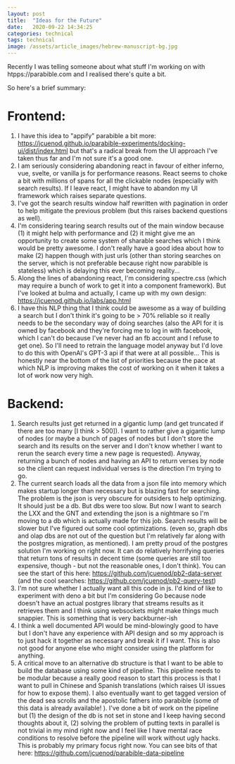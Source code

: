 ```yaml
---
layout: post
title:  "Ideas for the Future"
date:   2020-09-22 14:34:25
categories: technical
tags: technical
image: /assets/article_images/hebrew-manuscript-bg.jpg
---
```

Recently I was telling someone about what stuff I'm working on with htpps://parabible.com and I realised there's quite a bit.

So here's a brief summary:

# Frontend:

1. I have this idea to "appify" parabible a bit more: https://jcuenod.github.io/parabible-experiments/docking-ui/dist/index.html but that's a radical break from the UI approach I've taken thus far and I'm not sure it's a good one.
1. I am seriously considering abandoning react in favour of either inferno, vue, svelte, or vanilla js for performance reasons. React seems to choke a bit with millions of spans for all the clickable nodes (especially with search results). If I leave react, I might have to abandon my UI framework which raises separate questions.
1. I've got the search results window half rewritten with pagination in order to help mitigate the previous problem (but this raises backend questions as well).
1. I'm considering tearing search results out of the main window because (1) it might help with performance and (2) it might give me an opportunity to create some system of sharable searches which I think would be pretty awesome. I don't really have a good idea about how to make (2) happen though with just urls (other than storing searches on the server, which is not preferable because right now parabible is stateless) which is delaying this ever becoming reality...
1. Along the lines of abandoning react, I'm considering spectre.css (which may require a bunch of work to get it into a component framework). But I've looked at bulma and actually, I came up with my own design: https://jcuenod.github.io/labs/app.html
1. I have this NLP thing that I think could be awesome as a way of building a search but I don't think it's going to be > 70% reliable so it really needs to be the secondary way of doing searches (also the API for it is owned by facebook and they're forcing me to log in with facebook, which I can't do because I've never had an fb account and I refuse to get one). So I'll need to retrain the language model anyway but I'd love to do this with OpenAI's GPT-3 api if that were at all possible... This is honestly near the bottom of the list of priorities because the pace at which NLP is improving makes the cost of working on it when it takes a lot of work now very high.

# Backend:
1. Search results just get returned in a gigantic lump (and get truncated if there are too many [I think > 500]). I want to rather give a gigantic lump of nodes (or maybe a bunch of pages of nodes but I don't store the search and its results on the server and I don't know whether I want to rerun the search every time a new page is requested). Anyway, returning a bunch of nodes and having an API to return verses by node so the client can request individual verses is the direction I'm trying to go.
1. The current search loads all the data from a json file into memory which makes startup longer than necessary but is blazing fast for searching. The problem is the json is very obscure for outsiders to help optimizing. It should just be a db. But dbs were too slow. But now I want to search the LXX and the GNT and extending the json is a nightmare so I'm moving to a db which is actually made for this job. Search results will be slower but I've figured out some cool optimizations. (even so, graph dbs and olap dbs are not out of the question but I'm relatively far along with the postgres migration, as mentioned). I am pretty proud of the postgres solution I'm working on right now. It can do relatively horrifying queries that return tons of results in decent time (some queries are still too expensive, though - but not the reasonable ones, I don't think). You can see the start of this here: https://github.com/jcuenod/pb2-data-server (and the cool searches: https://github.com/jcuenod/pb2-query-test)
1. I'm not sure whether I actually want all this code in js. I'd kind of like to experiment with deno a bit but I'm considering Go because node doesn't have an actual postgres library that streams results as it retrieves them and I think using websockets might make things much snappier. This is something that is very backburner-ish
1. I think a well documented API would be mind-blowingly good to have but I don't have any experience with API design and so my approach is to just hack it together as necessary and break it if I want. This is also not good for anyone else who might consider using the platform for anything.
1. A critical move to an alternative db structure is that I want to be able to build the database using some kind of pipeline. This pipeline needs to be modular because a really good reason to start this process is that I want to pull in Chinese and Spanish translations (which raises UI issues for how to expose them). I also eventually want to get tagged version of the dead sea scrolls and the apostolic fathers into parabible (some of this data is already available! ). I've done a bit of work on the pipeline but (1) the design of the db is not set in stone and I keep having second thoughts about it, (2) solving the problem of putting texts in parallel is not trivial in my mind right now and I feel like I have mental race conditions to resolve before the pipeline will work without ugly hacks. This is probably my primary focus right now. You can see bits of that here: https://github.com/jcuenod/parabible-data-pipeline


